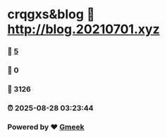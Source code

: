 # crqgxs&blog :link: http://blog.20210701.xyz 
### :page_facing_up: [5](http://blog.20210701.xyz/tag.html) 
### :speech_balloon: 0 
### :hibiscus: 3126 
### :alarm_clock: 2025-08-28 03:23:44 
### Powered by :heart: [Gmeek](https://github.com/Meekdai/Gmeek)
